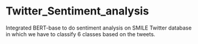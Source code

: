 # Twitter_Sentiment_analysis
Integrated BERT-base to do sentiment analysis on SMILE Twitter database in which we have to classify 6 classes based on the tweets.
